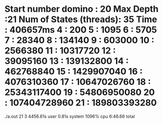 Start number domino : 20
Max Depth :21
Num of States (threads): 35
Time : 406657ms 
4 : 200
5 : 1095
6 : 5705
7 : 28340
8 : 134140
9 : 603000
10 : 2566380
11 : 10317720
12 : 39095160
13 : 139132800
14 : 462768840
15 : 1429907040
16 : 4076310360
17 : 10647026760
18 : 25343117400
19 : 54806950080
20 : 107404728960
21 : 189803393280
=====================================
./a.out 21 3  4456.61s user 0.81s system 1096% cpu 6:46.66 total

